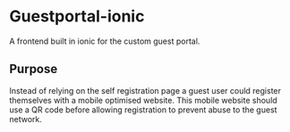 # Guestportal-ionic

A frontend built in ionic for the custom guest portal. 

## Purpose
Instead of relying on the self registration page a guest user could register themselves with a mobile optimised website. 
This mobile website should use a QR code before allowing registration to prevent abuse to the guest network. 

